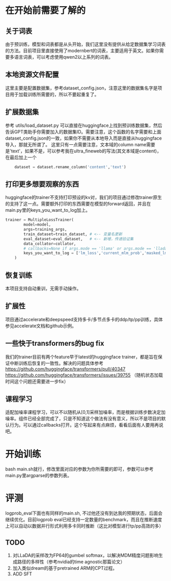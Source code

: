 
# 在开始前需要了解的

## 关于词表
由于预训练，模型和词表都是从头开始，我们这里没有提供从给定数据集学习词表的方法。目前项目里直接使用了modernbert的词表，主要适用于英文。如果你需要多语言词表，可以考虑使用qwen2以上系列的词表。

## 本地资源文件配置
这里主要是配置数据集，参考dataset_config.json，注意这里的数据集名字是项目用于加载训练所需要的，所以不要起重复了。

## 扩展数据集
参考 utils/load_dataset.py
可以直接在huggingface上找到预训练数据集，然后告诉GPT类助手你需要加入的数据集ID。需要注意，这个函数的名字需要和上面dataset_config.json的一致，如果你不需要从本地导入而是直接从huggingface导入，那就无所谓了。
这里只有一点需要注意，文本域的column name需要是'text'，如果不是，可以参考我在ultra_fineweb的写法(其文本域是content)，在最后加上一个
```python
    dataset = dataset.rename_column('content','text')
```

## 打印更多想要观察的东西
huggingface的trainer不支持打印预设的kv对，我们的项目通过修改trainer原生的支持了这一点。需要额外打印的东西需要在模型的forward返回，并且在main.py里的keys_you_want_to_log加上。
```python
trainer = MultipleLossTrainer(
        model=model,
        args=training_args,
        train_dataset=train_dataset, # <-- 变量名更新
        eval_dataset=eval_dataset,   # <-- 新增，传递验证集
        data_collator=collator,
        # callbacks=None if args.mode == 'llama' or args.mode == 'llada' else [lazy_prob_scheduler_callback],
        keys_you_want_to_log = ['lm_loss','current_mlm_prob','masked_lm_loss']
    )
```

## 恢复训练
本项目支持自动重训，无需手动操作。

## 扩展性
项目通过accelerate和deepspeed支持多卡/多节点多卡的ddp/tp/pp训练，具体参见accelerate文档和github示例。

## 一些快于transformers的bug fix
我们的trainer目前有两个feature早于latest的huggingface trainer，都是旨在保证中断训练后恢复的一致性。解决的问题具体参考
https://github.com/huggingface/transformers/pull/40347
https://github.com/huggingface/transformers/issues/39755 （随机状态加载时间这个问题还需要进一步fix）


## 课程学习
适配加噪率课程学习，可以不以随机从[0,1]采样加噪率，而是根据训练步数决定加噪率。组件已经全部完成了，只是不知道这个做法有没有意义，所以不是项目的默认行为。可以通过callbacks打开。这个写起来有点麻烦，看看后面有人要用再说吧。

# 开始训练
bash main.sh就行，修改里面对应的参数为你所需要的即可，参数可以参考main.py里argparse的参数列表。

# 评测
logprob_eval下面也有同样的main.sh, 不过他还没有到达我的预期状态，后面会继续优化。目前logprob eval已经支持一定数量的benchmark，而且在推断速度上可以自动以数据并行形式利用多卡同时推断（这比对模型进行tp/pp高效的多）

## TODO
1. 对LLaDA的采样改为FP64的gumbel softmax，以解决MDM精度问题影响生成路径的多样性（参考nvidia的time agnostic那篇论文）
2. 加入类似dream的基于pretrained ARM的CPT过程。
3. ADD SFT

